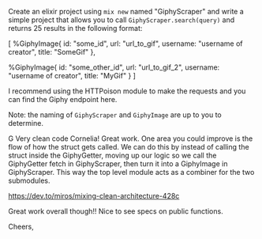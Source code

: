 Create an elixir project using `mix new` named "GiphyScraper" and write a simple project that allows you to call `GiphyScraper.search(query)` and returns 25 results in the following format:



[
  %GiphyImage{
    id: "some_id", 
    url: "url_to_gif", 
    username: "username of creator", 
    title: "SomeGif"
  },

  %GiphyImage{
    id: "some_other_id", 
    url: "url_to_gif_2", 
    username: "username of creator", 
    title: "MyGif"
  }
]
	
I recommend using the HTTPoison module to make the requests and you can find the Giphy endpoint here. 



Note: the naming of `GiphyScraper` and `GiphyImage` are up to you to determine. 


G
Very clean code Cornelia! Great work. One area you could improve is the flow of how the struct gets called. We can do this by instead of calling the struct inside the GiphyGetter, moving up our logic so we call the GiphyGetter fetch in GiphyScraper, then turn it into a GiphyImage in GiphyScraper. This way the top level module acts as a combiner for the two submodules. 

https://dev.to/miros/mixing-clean-architecture-428c

Great work overall though!! Nice to see specs on public functions.

Cheers,